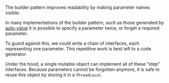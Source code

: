 The builder pattern improves readability by making parameter names visible.

In many implementations of the builder pattern, 
such as those generated by [auto-value](https://github.com/google/auto/tree/master/value)
it is possible to specify a parameter twice, or forget a required parameter.

To guard against this, we could write a chain of interfaces, each representing one parameter.
This repetitive work is best left to a code generator.

Under the hood, a single mutable object can implement all of these &quot;step&quot; interfaces. 
Because parameters cannot be forgotten anymore, it is safe to reuse this object by storing it in a `ThreadLocal`.
